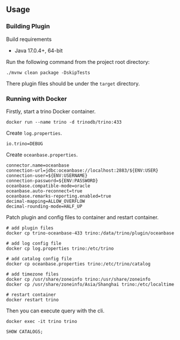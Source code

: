 ## Usage

### Building Plugin

Build requirements

* Java 17.0.4+, 64-bit

Run the following command from the project root directory:

    ./mvnw clean package -DskipTests

There plugin files should be under the `target` directory.

### Running with Docker

Firstly, start a trino Docker container.

```shell
docker run --name trino -d trinodb/trino:433
```

Create `log.properties`.

```text
io.trino=DEBUG
```

Create `oceanbase.properties`.

```properties
connector.name=oceanbase
connection-url=jdbc:oceanbase://localhost:2883/${ENV:USER}
connection-user=${ENV:USERNAME}
connection-password=${ENV:PASSWORD}
oceanbase.compatible-mode=oracle
oceanbase.auto-reconnect=true
oceanbase.remarks-reporting.enabled=true
decimal-mapping=ALLOW_OVERFLOW
decimal-rounding-mode=HALF_UP
```

Patch plugin and config files to container and restart container.

```shell
# add plugin files
docker cp trino-oceanbase-433 trino:/data/trino/plugin/oceanbase

# add log config file
docker cp log.properties trino:/etc/trino

# add catalog config file
docker cp oceanbase.properties trino:/etc/trino/catalog

# add timezone files
docker cp /usr/share/zoneinfo trino:/usr/share/zoneinfo
docker cp /usr/share/zoneinfo/Asia/Shanghai trino:/etc/localtime

# restart container
docker restart trino
```

Then you can execute query with the cli.

```shell
docker exec -it trino trino
```

```sql
SHOW CATALOGS;
```
